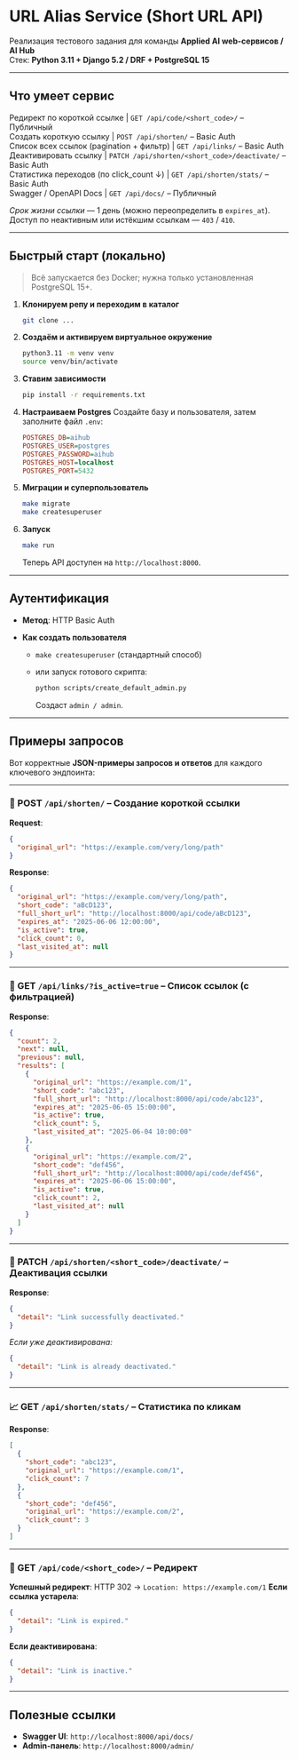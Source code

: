 # URL Alias Service (Short URL API)

Реализация тестового задания для команды **Applied AI web-сервисов / AI Hub**  
Стек: **Python 3.11 + Django 5.2 / DRF + PostgreSQL 15**

---

## Что умеет сервис

Редирект по короткой ссылке | `GET /api/code/<short_code>/`                      – Публичный  
Создать короткую ссылку | `POST /api/shorten/`                               – Basic Auth  
Список всех ссылок (pagination + фильтр)     | `GET /api/links/`                                  – Basic Auth  
Деактивировать ссылку | `PATCH /api/shorten/<short_code>/deactivate/`      – Basic Auth  
Статистика переходов (по click_count ↓)      | `GET /api/shorten/stats/`                          – Basic Auth  
Swagger / OpenAPI Docs | `GET /api/docs/`                                   – Публичный

*Срок жизни ссылки* — 1 день (можно переопределить в `expires_at`).  
Доступ по неактивным или истёкшим ссылкам — `403` / `410`.

---

## Быстрый старт (локально)

> Всё запускается без Docker; нужна только установленная PostgreSQL 15+.

1. **Клонируем репу и переходим в каталог**
   ```bash
   git clone ...

2. **Создаём и активируем виртуальное окружение**

   ```bash
   python3.11 -m venv venv
   source venv/bin/activate
   ```

3. **Ставим зависимости**

   ```bash
   pip install -r requirements.txt
   ```

4. **Настраиваем Postgres**
   Создайте базу и пользователя, затем заполните файл `.env`:

   ```ini
   POSTGRES_DB=aihub
   POSTGRES_USER=postgres
   POSTGRES_PASSWORD=aihub
   POSTGRES_HOST=localhost
   POSTGRES_PORT=5432
   ```

5. **Миграции и суперпользователь**

   ```bash
   make migrate           
   make createsuperuser   
   ```

6. **Запуск**

   ```bash
   make run              
   ```

   Теперь API доступен на `http://localhost:8000`.

---

## Аутентификация

* **Метод**: HTTP Basic Auth
* **Как создать пользователя**

    * `make createsuperuser` (стандартный способ)
    * или запуск готового скрипта:

      ```bash
      python scripts/create_default_admin.py
      ```

      Создаст `admin / admin`.

---

## Примеры запросов

Вот корректные **JSON-примеры запросов и ответов** для каждого ключевого эндпоинта:

---

### 🔗 POST `/api/shorten/` – **Создание короткой ссылки**

**Request**:

```json
{
  "original_url": "https://example.com/very/long/path"
}
```

**Response**:

```json
{
  "original_url": "https://example.com/very/long/path",
  "short_code": "aBcD123",
  "full_short_url": "http://localhost:8000/api/code/aBcD123",
  "expires_at": "2025-06-06 12:00:00",
  "is_active": true,
  "click_count": 0,
  "last_visited_at": null
}
```

---

### 📄 GET `/api/links/?is_active=true` – **Список ссылок (с фильтрацией)**

**Response**:

```json
{
  "count": 2,
  "next": null,
  "previous": null,
  "results": [
    {
      "original_url": "https://example.com/1",
      "short_code": "abc123",
      "full_short_url": "http://localhost:8000/api/code/abc123",
      "expires_at": "2025-06-05 15:00:00",
      "is_active": true,
      "click_count": 5,
      "last_visited_at": "2025-06-04 10:00:00"
    },
    {
      "original_url": "https://example.com/2",
      "short_code": "def456",
      "full_short_url": "http://localhost:8000/api/code/def456",
      "expires_at": "2025-06-06 15:00:00",
      "is_active": true,
      "click_count": 2,
      "last_visited_at": null
    }
  ]
}
```

---

### 🚫 PATCH `/api/shorten/<short_code>/deactivate/` – **Деактивация ссылки**

**Response**:

```json
{
  "detail": "Link successfully deactivated."
}
```

*Если уже деактивирована:*

```json
{
  "detail": "Link is already deactivated."
}
```

---

### 📈 GET `/api/shorten/stats/` – **Статистика по кликам**

**Response**:

```json
[
  {
    "short_code": "abc123",
    "original_url": "https://example.com/1",
    "click_count": 7
  },
  {
    "short_code": "def456",
    "original_url": "https://example.com/2",
    "click_count": 3
  }
]
```

---

### 🔁 GET `/api/code/<short_code>/` – **Редирект**

**Успешный редирект**: HTTP 302 → `Location: https://example.com/1`
**Если ссылка устарела**:

```json
{
  "detail": "Link is expired."
}
```

**Если деактивирована**:

```json
{
  "detail": "Link is inactive."
}
```

---

## Полезные ссылки

* **Swagger UI**:   `http://localhost:8000/api/docs/`
* **Admin-панель**: `http://localhost:8000/admin/`

```
